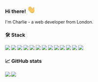 ### Hi there! <img src="https://raw.githubusercontent.com/charliedodds/charliedodds/main/wave.gif" alt="waving hand gif" width="30px">

I'm Charlie - a web developer from London.

### &#x1f6e0; Stack

![](https://img.shields.io/badge/os-linux-000?style=flat&logo=linux)
![](https://img.shields.io/badge/design-figma-000?style=flat&logo=figma)
![](https://img.shields.io/badge/text-vs_code-000?style=flat&logo=visual-studio-code)
![](https://img.shields.io/badge/code-html5-000?style=flat&logo=html5)
![](https://img.shields.io/badge/code-css3-000?style=flat&logo=css3)
![](https://img.shields.io/badge/style-sass-000?style=flat&logo=sass)
![](https://img.shields.io/badge/framework-bootstrap-000?style=flat&logo=bootstrap)
![](https://img.shields.io/badge/code-javascript-000?style=flat&logo=javascript)
![](https://img.shields.io/badge/frontend-react-000?style=flat&logo=react)
![](https://img.shields.io/badge/design-material-ui-000?style=flat&logo=material-ui)
![](https://img.shields.io/badge/backend-node.js-000?style=flat&logo=node.js)
![](https://img.shields.io/badge/framework-express-000?style=flat&logo=express)
![](https://img.shields.io/badge/database-mongoDB-000?style=flat&logo=mongoDB)

### &#x1f4c8; GitHub stats

<a href="https://github.com/charliedodds/charliedodds">
	<img align="center" src="https://github-readme-stats.vercel.app/api/top-langs/?username=charliedodds&theme=dark&layout=compact" />
</a>

<a href="https://github.com/charliedodds/charliedodds">
	<img align="center" src="https://github-readme-stats.vercel.app/api?username=charliedodds&show_icons=true&theme=dark" />
</a>

<!--
**charliedodds/charliedodds** is a ✨ _special_ ✨ repository because its `README.md` (this file) appears on your GitHub profile.

Here are some ideas to get you started:

- 🔭 I’m currently working on ...
- 🌱 I’m currently learning ...
- 👯 I’m looking to collaborate on ...
- 🤔 I’m looking for help with ...
- 💬 Ask me about ...
- 📫 How to reach me: ...
- 😄 Pronouns: ...
- ⚡ Fun fact: ...
-->
